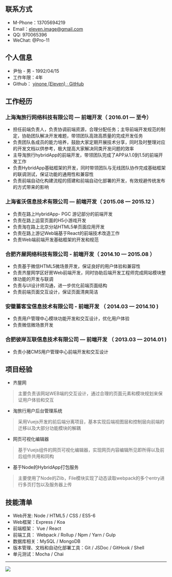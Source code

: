 ## 联系方式
* M-Phone：13705694219
* Email：eleven.image@gmail.com
* QQ: 970065396
* WeChat: @Pro-11

## 个人信息
 * 尹怡 - 男 - 1992/04/15
 * 工作年限：4年
 * Github： [yinone (Eleven) · GitHub](https://github.com/yinone)

## 工作经历
### 上海淘旅行网络科技有限公司 — 前端开发（ 2016.01 — 至今）
* 担任前端负责人，负责协调前端资源，合理分配任务；主导前端开发规范的制定，协助团队解决开发难题，带领团队高效高质量的完成开发任务
* 负责团队各成员的能力培养，鼓励大家定期开展技术分享，同时及时整理对应的开发文档以供参考，极大提高大家解决同类开发问题的效率
* 主导淘旅行hybridApp的前端开发，带领团队完成了APP从1.0到1.5的前端开发工作
* 负责HybridApp基础框架的开发，同时带领团队与无线团队协作完成基础框架的联调测试，保证功能的通用性和兼容性
* 负责前端自动化构建流程的搭建和前端自动化部署的开发，有效规避传统发布的方式带来的影响
 

### 上海雀沃信息技术有限公司 — 前端开发（ 2015.08 — 2015.12 ）
* 负责在路上HybridApp- PGC 游记部分的前端开发
* 负责在路上运营页面的H5小游戏开发
* 负责淘在路上北京分站HTML5单页面应用开发
* 负责在路上游记Web端基于React的前端技术改造工作
* 负责Web端前端开发基础框架的开发和规范


### 合肥齐屋网络科技有限公司 - 前端开发（ 2014.10 — 2015.08 ）
* 负责基于微信HTML5微场景开发，保证良好的用户体验和兼容性
* 负责齐屋网学区好房Web前端开发，同时协助后端开发工程师完成网站模块整体功能的开发与联调
* 负责与UI设计师沟通，进一步优化前端页面结构
* 负责前端页面交互设计，保证页面清爽简洁


### 安徽蓄客宝信息技术有限公司 - 前端开发 （ 2014.03 — 2014.10 )
* 负责用户管理中心模块功能开发和交互设计，优化用户体验
* 负责微信微场景开发


### 合肥彼岸互联信息技术有限公司 — 前端开发 （ 2013.03 — 2014.01 )
* 负责小猪CMS用户管理中心前端开发和交互设计

## 项目经验

* 齐屋网
> 主要负责该网站WEB端的交互设计，通过合理的页面元素和模块规划来保证用户体验和交互

* 淘旅行用户后台管理系统

> 采用Vuejs开发的前后端分离项目，基本实现后端视图层和控制层向前端的迁移以及大部分功能模块的解耦

* 网页可视化编辑器

> 基于Vuejs组件的网页可视化编辑器，实现网页内容编辑所见即所得以及前后组件共用和同构

* 基于Node的HybridApp打包服务

> 主要使用了Node的Zlib，File模块实现了动态读取webpack的多个entry进行多页打包以及服务器上传

## 技能清单

* Web开发:   Node / HTML5 / CSS / ES5-6
* Web框架：Express / Koa
* 前端框架： Vue / React
* 前端工具： Webpack / Rollup / Npm / Yarn / Gulp
* 数据库相关：MySQL / MongoDB
* 版本管理、文档和自动化部署工具：Git / JSDoc / GitHook / Shell
* 单元测试：Mocha / Chai

-------------------------------------------------------------------------------

![](https://dl.dropboxusercontent.com/s/blyjx1sh5ncdpqo/vi.png?dl=0)

